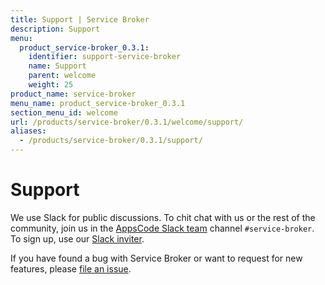 ```yaml
---
title: Support | Service Broker
description: Support
menu:
  product_service-broker_0.3.1:
    identifier: support-service-broker
    name: Support
    parent: welcome
    weight: 25
product_name: service-broker
menu_name: product_service-broker_0.3.1
section_menu_id: welcome
url: /products/service-broker/0.3.1/welcome/support/
aliases:
  - /products/service-broker/0.3.1/support/
---
```

# Support

We use Slack for public discussions. To chit chat with us or the rest of the community, join us in the [AppsCode Slack team](https://appscode.slack.com/messages/service-broker/) channel `#service-broker`. To sign up, use our [Slack inviter](https://slack.appscode.com/).

If you have found a bug with Service Broker or want to request for new features, please [file an issue](https://github.com/appscode/service-broker/issues/new).
